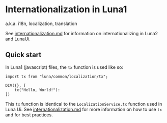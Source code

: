 # Internationalization in Luna1

a.k.a. i18n, localization, translation

See [internationalization.md](internationalization.md) for information on internationalizing in Luna2 and LunaUi.

## Quick start

In Luna1 \(javascript\) files, the `tx` function is used like so:

```text
import tx from "luna/common/localization/tx";

DIV({}, [
    tx("Hello, World!"):
])
```

This `tx` function is identical to the `LocalizationService.tx` function used in Luna Ui. See [internationalization.md](internationalization.md) for more information on how to use `tx` and for best practices.

